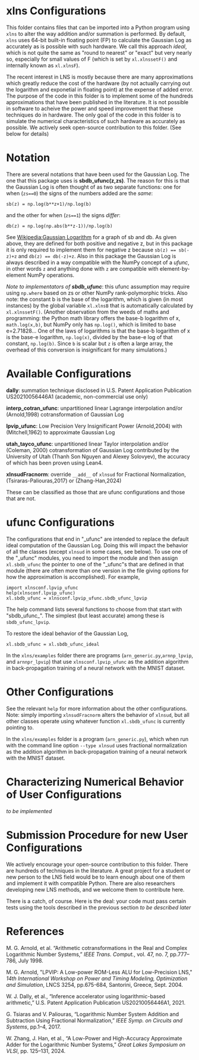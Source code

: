 # xlns Configurations

This folder contains files that can be imported into a Python program using ``xlns`` to alter the way addition and/or summation is performed.  By default,  ``xlns`` uses 64-bit built-in floating point (FP) to calculate the Gaussian Log as accurately as is possible with such hardware.  We call this approach _ideal_, which is not quite the same as "round to nearest" or "exact" but very nearly so, especially for small values of F (which is set by ``xl.xlnssetF()`` and internally known as ``xl.xlnsF``).  

The recent interest in LNS is mostly because there are many approximations which greatly reduce the cost of the hardware (by not actually carrying out the logarithm and exponetial in floating point) at the expense of added error.  The purpose of the code in this folder is to implement some of the hundreds approximations that have been published in the literature.  It is not possible in software to acheive the power and speed improvement that these techniques do in hardware.  The only goal of the code in this folder is to simulate the numerical characteristics of such hardware as accurately as possible.  We actively seek open-source contribution to this folder. (See below for details)

# Notation

There are several notations that have been used for the Gaussian Log.  The one that this package uses is __sbdb_ufunc(z,zs)__.  The reason for this is that the Gaussian Log is often thought of as two separate functions:  one for when (``zs==0``) the signs of the numbers added are the _same_:
```
sb(z) = np.log(b**z+1)/np.log(b)
```
and the other for when (``zs==1``) the signs _differ_:
```
db(z) = np.log(np.abs(b**z-1))/np.log(b)
```
See [Wikipedia:Gaussian Logarithm](https://en.wikipedia.org/wiki/Gaussian_logarithm) for a graph of sb and db. 
As given above, they are defined for both positive and negative z, but in this package it is only required to implement them for negative z because ``sb(z) == sb(-z)+z`` and ``db(z) == db(-z)+z``. Also in this package the Gaussian Log is always described in a way compatible with the NumPy concept of a _ufunc_, in other words ``z`` and anything done with ``z`` are compatible with element-by-element NumPy operations.  

_Note to implementators of __sbdb_ufunc___: this ufunc assumption may require using ``np.where`` based on zs or other NumPy rank-polymorphic tricks.  Also note: the constant b is the base of the logarithm, which is given (in most instances) by the global variable ``xl.xlnsB`` that is automatically calculated by ``xl.xlnssetF()``.  (Another observation from the weeds of maths and programming:  the Python math library offers the base-b logarithm of x, ``math.log(x,b)``, but NumPy only has ``np.log()``, which is limited to base e=2.71828...  One of the laws of logarithms is that the base-b logarithm of x is the base-e logarithm, ``np.log(x)``, divided by the base-e log of that constant, ``np.log(b)``. Since ``b`` is scalar but ``z`` is often a large array, the overhead of this conversion is insignificant for many simulations.) 

# Available Configurations

__dally__: summation technique disclosed in U.S. Patent Application Publication US20210056446A1 (academic, non-commercial use only)

__interp_cotran_ufunc__: unpartitioned linear Lagrange interpolation and/or (Arnold,1998) cotransformation of Gaussian Log

__lpvip_ufunc__: Low Precision Very Insignificant Power (Arnold,2004) with (Mitchell,1962) to approximate Gaussian Log 

__utah_tayco_ufunc__: unpartitioned linear Taylor interpolation and/or (Coleman, 2000) cotransformation of Gaussian Log contributed by the University of Utah (Thanh Son Nguyen and Alexey Solovyev), the accuracy of which has been proven using Lean4. 

__xlnsudFracnorm__: override ``__add__`` of ``xlnsud`` for Fractional Normalization, (Tsiraras-Paliouras,2017) or (Zhang-Han,2024) 

These can be classified as those that are ufunc configurations and those that are not.

# ufunc Configurations

The configurations that end in "_ufunc" are intended to replace the default ideal computation of the Gaussian Log.  Doing this will impact the behavior of all the classes (except ``xlnsud`` in some cases, see below).  To use one of the "_ufunc" modules, you need to import the module and then assign ``xl.sbdb_ufunc`` the pointer to one of the "_ufunc"s that are defined in that module (there are often more than one version in the file giving options for how the approximation is accomplished). For example,
```
import xlnsconf.lpvip_ufunc
help(xlnsconf.lpvip_ufunc)
xl.sbdb_ufunc = xlnsconf.lpvip_ufunc.sbdb_ufunc_lpvip
```
The help command lists several functions to choose from that start with "sbdb_ufunc_".  The simplest (but least accurate) among these is ``sbdb_ufunc_lpvip``.

To restore the ideal behavior of the Gaussian Log,
```
xl.sbdb_ufunc = xl.sbdb_ufunc_ideal
```
In the ``xlns/examples`` folder there are programs (``arn_generic.py``,``arnnp_lpvip``, and ``arnnpr_lpvip``) that use ``xlnsconf.lpvip_ufunc`` as the addition algorithm in back-propagation training of a neural network with the MNIST dataset.

# Other Configurations

See the relevant ``help`` for more information about the other configurations.
Note: simply importing ``xlnsudFracnorm`` alters the behavior of ``xlnsud``, but all other classes operate using whatever function ``xl.sbdb_ufunc`` is currently pointing to.

In the ``xlns/examples`` folder is a program (``arn_generic.py``), which when run with the command line option ``--type xlnsud`` uses fractional normalization as the addition algorithm in back-propagation training of a neural network with the MNIST dataset.

# Characterizing Numerical Behavior of User Configurations

_to be implemented_

# Submission Procedure for new User Configurations

We actively encourage your open-source contribution to this folder. There are hundreds of techniques in the literature.  A great project for a student or new person to the LNS field would be to learn enough about one of them and implement it with compatible Python.  There are also researchers developing new LNS methods, and we welcome them to contribute here.

There is a catch, of course.  Here is the deal: your code must pass certain tests using the tools described in the previous section 
 _to be described later_ 

 # References

M. G. Arnold, et al. “Arithmetic cotransformations in the Real and
Complex Logarithmic Number Systems,” _IEEE Trans. Comput._, vol. 47,
no. 7, pp.777–786, July 1998.


M. G. Arnold, "LPVIP: A Low-power ROM-Less ALU for Low-Precision LNS," 
_14th International Workshop on Power and Timing Modeling, Optimization and Simulation_,
LNCS 3254, pp.675-684, Santorini, Greece, Sept. 2004.

W. J. Dally, et al., “Inference accelerator using logarithmic-based arithmetic,” 
U.S. Patent Application Publication US20210056446A1, 2021.

G. Tsiaras and V. Paliouras, “Logarithmic Number System Addition and
Subtraction Using Fractional Normalization,” 
_IEEE Symp. on Circuits and Systems_, pp.1–4, 2017.

W. Zhang, J. Han, et al., “A Low-Power and High-Accuracy Approximate Adder
for the Logarithmic Number Systems,” _Great Lakes Symposium on VLSI_, pp. 125–131, 2024.



